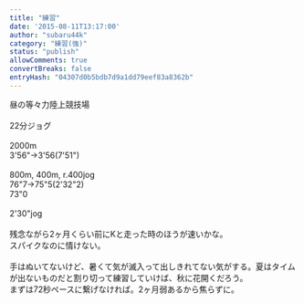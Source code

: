 ```yaml
---
title: "練習"
date: '2015-08-11T13:17:00'
author: "subaru44k"
category: "練習(強)"
status: "publish"
allowComments: true
convertBreaks: false
entryHash: "04307d0b5bdb7d9a1dd79eef83a8362b"
---
```

昼の等々力陸上競技場<br>
<br>
22分ジョグ<br>
<br>
2000m<br>
3'56"→3'56(7'51")<br>
<br>
800m, 400m, r.400jog<br>
76"7→75"5(2'32"2)<br>
73"0<br>
<br>
2'30"jog<br>
<br>
残念ながら2ヶ月くらい前にKと走った時のほうが速いかな。<br>
スパイクなのに情けない。<br>
<br>
手はぬいてないけど、暑くて気が滅入って出しきれてない気がする。夏はタイムが出ないものだと割り切って練習していけば、秋に花開くだろう。<br>
まずは72秒ペースに繋げなければ。2ヶ月弱あるから焦らずに。
